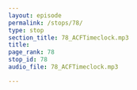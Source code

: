 ```yaml
---
layout: episode
permalink: /stops/78/
type: stop
section_title: 78_ACFTimeclock.mp3
title: 
page_rank: 78
stop_id: 78
audio_file: 78_ACFTimeclock.mp3

---
```


